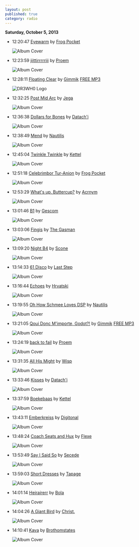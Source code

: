 ```yaml
---
layout: post
published: true
category: radio
---
```


**Saturday, October  5, 2013**

*   12:20:47  [Eyewarm](http://goo.gl/N42apX) by [Frog Pocket](http://www.last.fm/music/Frog+Pocket)

    ![Album Cover](http://userserve-ak.last.fm/serve/174s/61730345.jpg "Gonglot")

*   12:23:59  [jiittirrrrriii](http://goo.gl/NhRHCf) by [Proem](http://www.last.fm/music/Proem)

    ![Album Cover](http://userserve-ak.last.fm/serve/174s/50087487.jpg "Enough Conflict")

*   12:28:11  [Floating Clear](http://goo.gl/9Iaa9M) by [Gimmik](http://www.last.fm/music/Gimmik) [FREE MP3](http://goo.gl/ndn42a)

    ![DR3WH0 Logo](https://dl.dropboxusercontent.com/u/8239797/DR3WH0.png "DR3WH0 RadioBlog")

*   12:32:25  [Post Mid Arc](http://goo.gl/dz0HPR) by [Jega](http://www.last.fm/music/Jega)

    ![Album Cover](http://userserve-ak.last.fm/serve/174s/55094875.jpg "Geometry")

*   12:36:38  [Dollars for Bones](http://goo.gl/zncj52) by [Datach'i](http://www.last.fm/music/Datach'i)

    ![Album Cover](http://userserve-ak.last.fm/serve/174s/93114783.png "Mmale and Ffemale")

*   12:38:49  [Mend](http://goo.gl/lXUnSL) by [Nautilis](http://www.last.fm/music/Nautilis)

    ![Album Cover](http://userserve-ak.last.fm/serve/174s/59645439.png "Are You An Axolotl")

*   12:45:04  [Twinkle Twinkle](http://goo.gl/R0IuOd) by [Kettel](http://www.last.fm/music/Kettel)

    ![Album Cover](http://userserve-ak.last.fm/serve/174s/88239943.png "Myam James 1")

*   12:51:18  [Celebrimbor Tur-Anion](http://goo.gl/X9VxDf) by [Frog Pocket](http://www.last.fm/music/Frog+Pocket)

    ![Album Cover](http://userserve-ak.last.fm/serve/174s/61730345.jpg "Gonglot")

*   12:53:29  [What's up, Buttercup?](http://goo.gl/jpnmdQ) by [Acrnym](http://www.last.fm/music/Acrnym)

    ![Album Cover](http://userserve-ak.last.fm/serve/174s/10299197.jpg "Sense-Data")

*   13:01:46  [B1](http://goo.gl/tbDpvK) by [Gescom](http://www.last.fm/music/Gescom)

    ![Album Cover](http://userserve-ak.last.fm/serve/174s/32619543.jpg "A1 - D1")

*   13:03:06  [Fingis](http://goo.gl/VAIQS9) by [The Gasman](http://www.last.fm/music/The+Gasman)

    ![Album Cover](http://userserve-ak.last.fm/serve/174s/33043339.jpg "The Grand Electric Palace of Variety")

*   13:09:20  [Night B4](http://goo.gl/ZmFHx0) by [Scone](http://www.last.fm/music/Scone)

    ![Album Cover](http://userserve-ak.last.fm/serve/174s/88240395.png "Maze")

*   13:14:33  [61 Disco](http://goo.gl/Ijx3ww) by [Last Step](http://www.last.fm/music/Last+Step)

    ![Album Cover](http://userserve-ak.last.fm/serve/174s/33096907.jpg "1961")

*   13:16:44  [Echoes](http://goo.gl/OQHZih) by [Hrvatski](http://www.last.fm/music/Hrvatski)

    ![Album Cover](http://userserve-ak.last.fm/serve/174s/84604339.png "Swarm & Dither")

*   13:19:55  [Oh How Schmee Loves DSP](http://goo.gl/9uG7dD) by [Nautilis](http://www.last.fm/music/Nautilis)

    ![Album Cover](http://userserve-ak.last.fm/serve/174s/59645439.png "Are You An Axolotl")

*   13:21:05  [Qoui Donc M'importe, Godot?!](http://goo.gl/SNO7Bt) by [Gimmik](http://www.last.fm/music/Gimmik) [FREE MP3](http://goo.gl/kb9tJK)

    ![Album Cover](http://userserve-ak.last.fm/serve/174s/4279918.jpg "Back to Basics")

*   13:24:19  [back to fail](http://goo.gl/uQMIBG) by [Proem](http://www.last.fm/music/Proem)

    ![Album Cover](http://userserve-ak.last.fm/serve/174s/50087487.jpg "Enough Conflict")

*   13:31:35  [All His Might](http://goo.gl/K2tuaA) by [Wisp](http://www.last.fm/music/Wisp)

    ![Album Cover](http://userserve-ak.last.fm/serve/174s/61686545.jpg "NRTHNDR")

*   13:33:46  [Kisses](http://goo.gl/gTecxK) by [Datach'i](http://www.last.fm/music/Datach'i)

    ![Album Cover](http://userserve-ak.last.fm/serve/174s/93114783.png "Mmale and Ffemale")

*   13:37:59  [Boekebaas](http://goo.gl/2CKh1D) by [Kettel](http://www.last.fm/music/Kettel)

    ![Album Cover](http://userserve-ak.last.fm/serve/174s/88240081.png "Myam James 2")

*   13:43:11  [Emberkreiss](http://goo.gl/1Uf7LE) by [Digitonal](http://www.last.fm/music/Digitonal)

    ![Album Cover](http://userserve-ak.last.fm/serve/174s/9642269.jpg "Save Your Light for Darker Days")

*   13:48:24  [Coach Seats and Hux](http://goo.gl/uJEqkb) by [Flexe](http://www.last.fm/music/Flexe)

    ![Album Cover](http://userserve-ak.last.fm/serve/174s/14277673.jpg "Programmable Love Songs Vol. 1")

*   13:53:49  [Say I Said So](http://goo.gl/XLKrSa) by [Secede](http://www.last.fm/music/Secede)

    ![Album Cover](http://userserve-ak.last.fm/serve/174s/8642329.jpg "Bye Bye Gridlock Traffic")

*   13:59:03  [Short Dresses](http://goo.gl/8YOR3t) by [Tapage](http://www.last.fm/music/Tapage)

    ![Album Cover](http://userserve-ak.last.fm/serve/174s/27636047.jpg "Fallen Clouds")

*   14:01:14  [Heirairerr](http://goo.gl/o62b9c) by [Bola](http://www.last.fm/music/Bola)

    ![Album Cover](http://userserve-ak.last.fm/serve/174s/32620997.jpg "Gnayse")

*   14:04:26  [A Giant Bird](http://goo.gl/hGGr2J) by [Christ.](http://www.last.fm/music/Christ.)

    ![Album Cover](http://userserve-ak.last.fm/serve/174s/9975507.jpg "Metamorphic reproduction miracle")

*   14:10:41  [Kava](http://goo.gl/Xr7rMI) by [Brothomstates](http://www.last.fm/music/Brothomstates)

    ![Album Cover](http://userserve-ak.last.fm/serve/174s/93015973.jpg "Claro")


